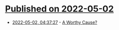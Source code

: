 # [Published on 2022-05-02](index.md)

* [2022-05-02, 04:37:27](https://news.ycombinator.com/item?id=31231519) - [A Worthy Cause?](https://www.historytoday.com/archive/feature/worthy-cause)
